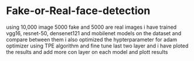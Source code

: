 # Fake-or-Real-face-detection
using 10,000 image 5000 fake and 5000 are real images i have trained vgg16, resnet-50, densenet121 and mobilenet models on the dataset and compare between them i also optimized the hypterparameter for adam optimizer using TPE algorithm and fine tune last two layer and i have ploted the results and add more con layer on each model and plott results
